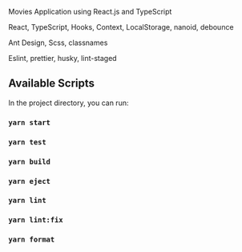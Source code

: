 Movies Application using React.js and TypeScript

React, TypeScript, Hooks, Context, LocalStorage, nanoid, debounce

Ant Design, Scss, classnames

Eslint, prettier, husky, lint-staged

## Available Scripts

In the project directory, you can run:

### `yarn start`
### `yarn test`
### `yarn build`
### `yarn eject`
### `yarn lint`
### `yarn lint:fix`
### `yarn format`
